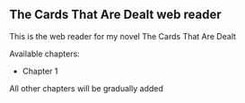 ## The Cards That Are Dealt web reader

This is the web reader for my novel The Cards That Are Dealt

Available chapters:
- Chapter 1

All other chapters will be gradually added
